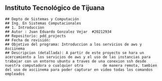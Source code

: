 ##  Instituto Tecnológico de Tijuana
    ## Depto de Sistemas y Computación
    ## Ing. En Sistemas Computacionales
    ## 1. Introduccion
    ## Autor : Juan Eduardo Gonzalez Vejar  #20212934
    ## Repositorio: pdd_projects 
    ## Fecha de revisión:    
    ## Objetivo del programa: Introduccion a los servicios de aws y Asciinema
    ## Descripcion (detallada): A partir de este proyecto se hara un acercamiento a los servicios de aws y el uso de las instancias para trabajar con un entorno ubuntu a traves de una conexion ssh desde nuestra computadora o cualquier otra         de manera remota, tambien del uso de asciinema para poder capturar en video todas los comandos empleados    
```
